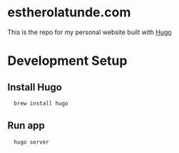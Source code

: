 # estherolatunde.com

This is the repo for my personal website built with [Hugo](https://github.com/gohugoio/hugo)

# Development Setup

## Install Hugo

```bash
  brew install hugo
```

## Run app

```bash
  hugo server
```
